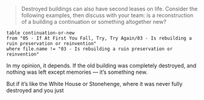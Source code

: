 > Destroyed buildings can also have second leases on life. Consider the following examples, then discuss with your team: is a reconstruction of a building a continuation or something altogether new?

```dataview
table continuation-or-new
from "05 - If At First You Fall, Try, Try Again/03 - Is rebuilding a ruin preservation or reinvention"
where file.name != "03 - Is rebuilding a ruin preservation or reinvention"
```

In my opinion, it depends. If the old building was completely destroyed, and nothing was left except memories — it’s something new.

But if it’s like the White House or Stonehenge, where it was never fully destroyed and you just 